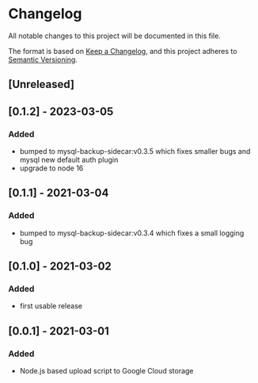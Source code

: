 # Changelog
All notable changes to this project will be documented in this file.

The format is based on [Keep a Changelog](https://keepachangelog.com/en/1.0.0/),
and this project adheres to [Semantic Versioning](https://semver.org/spec/v2.0.0.html).

## [Unreleased]

## [0.1.2] - 2023-03-05

### Added
- bumped to mysql-backup-sidecar:v0.3.5 which fixes smaller bugs and mysql new default auth plugin
- upgrade to node 16

## [0.1.1] - 2021-03-04

### Added
- bumped to mysql-backup-sidecar:v0.3.4 which fixes a small logging bug

## [0.1.0] - 2021-03-02

### Added
- first usable release

## [0.0.1] - 2021-03-01

### Added
- Node.js based upload script to Google Cloud storage